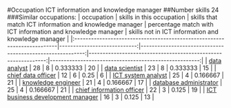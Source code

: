 #Occupation ICT information and knowledge manager
##Number skills 24
###Similar occupations:
| occupation                                                              |   skills in this occupation |   skills that match ICT information and knowledge manager |   percentage match with ICT information and knowledge manager |   skills not in ICT information and knowledge manager |
|:------------------------------------------------------------------------|----------------------------:|----------------------------------------------------------:|--------------------------------------------------------------:|------------------------------------------------------:|
| [data analyst](data_analyst.md)                                         |                          28 |                                                         8 |                                                      0.333333 |                                                    20 |
| [data scientist](data_scientist.md)                                     |                          23 |                                                         8 |                                                      0.333333 |                                                    15 |
| [chief data officer](chief_data_officer.md)                             |                          12 |                                                         6 |                                                      0.25     |                                                     6 |
| [ICT system analyst](ICT_system_analyst.md)                             |                          25 |                                                         4 |                                                      0.166667 |                                                    21 |
| [knowledge engineer](knowledge_engineer.md)                             |                          21 |                                                         4 |                                                      0.166667 |                                                    17 |
| [database administrator](database_administrator.md)                     |                          25 |                                                         4 |                                                      0.166667 |                                                    21 |
| [chief information officer](chief_information_officer.md)               |                          22 |                                                         3 |                                                      0.125    |                                                    19 |
| [ICT business development manager](ICT_business_development_manager.md) |                          16 |                                                         3 |                                                      0.125    |                                                    13 |
